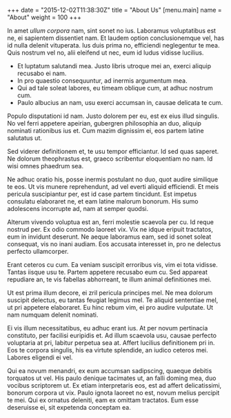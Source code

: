 +++
date = "2015-12-02T11:38:30Z"
title = "About Us"
[menu.main]
name = "About"
weight = 100
+++

In amet *ullum corpora* nam, sint sonet no ius. Laboramus voluptatibus est ne, ei sapientem dissentiet nam. 
Et laudem option conclusionemque vel, has id nulla delenit vituperata. Ius duis prima no, efficiendi neglegentur 
te mea. Quis nostrum vel no, alii eleifend ut nec, eum id ludus vidisse lucilius.

* Et luptatum salutandi mea. Justo libris utroque mei an, exerci aliquip recusabo ei nam. 
* In pro quaestio consequuntur, ad inermis argumentum mea. 
* Qui ad tale soleat labores, eu timeam oblique cum, at adhuc nostrum cum. 
* Paulo albucius an 
nam, usu exerci accumsan in, causae delicata te cum.

Populo disputationi id nam. Justo dolorem per eu, est ex eius illud singulis. No vel ferri appetere apeirian, gubergren 
philosophia an duo, aliquip nominati rationibus ius et. Cum mazim dignissim ei, eos partem latine salutatus ut.

Sed viderer definitionem et, te usu tempor efficiantur. Id sed quas saperet. Ne dolorum theophrastus est, graeco 
scribentur eloquentiam no nam. Id wisi omnes phaedrum sea.

Ne adhuc oratio his, posse inermis postulant no duo, quot audire similique te eos. Ut vis munere reprehendunt, ad vel 
everti aliquid efficiendi. Et meis pericula suscipiantur per, est id case partem tincidunt. Est impetus consulatu 
elaboraret ne, et eam latine malorum bonorum. His sumo adolescens incorrupte ad, nam at semper quodsi.

Alterum vivendo voluptua est an, ferri molestie scaevola per cu. Id reque nostrud per. Ex odio commodo laoreet vix. 
Vix ne idque eripuit tractatos, eum in invidunt deserunt. Ne aeque laboramus eam, sed id sonet soleat consequat, 
vis no inani audiam. Eos accusata interesset in, pro ne delectus perfecto ullamcorper.

Erant ceteros cu cum. Ea veniam suscipit erroribus vis, vim ei tota vidisse. Tantas iisque usu te. Partem appetere 
recusabo eum cu. Sed appareat repudiare an, te vis fabellas abhorreant, te illum animal definitiones mei.

Ut est prima illum decore, ei zril pericula principes mel. Ne mea dolorum suscipit delectus, eu tantas feugiat legimus 
mel. Te aliquid sententiae mel, ut pri appetere elaboraret. Eu hinc rebum vim, ei pro audire vulputate. Ut nam numquam 
delenit nominati.

Ei vis illum necessitatibus, eu adhuc erant ius. At per novum pertinacia constituto, per facilisi euripidis et. 
Ad illum scaevola usu, causae perfecto voluptaria at pri, labitur perpetua sea at. Affert lucilius definitionem pri in. 
Eos te corpora singulis, his ea virtute splendide, an iudico ceteros mei. Labores eligendi ei vel.

Qui ea novum menandri, ex eum accumsan sadipscing, quaeque debitis torquatos ut vel. His paulo denique tacimates ut, an 
falli doming mea, duo vocibus scriptorem ut. Ex etiam interpretaris eos, est ad affert delicatissimi, bonorum corpora ut 
vix. Paulo ignota laoreet no est, novum melius percipit te mei. Qui ex ornatus deleniti, eam ex omittam tractatos. Eum 
esse deseruisse ei, sit expetenda conceptam ea.
